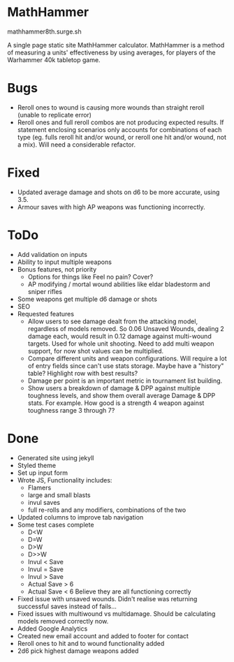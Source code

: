 # MathHammer

mathhammer8th.surge.sh

A single page static site MathHammer calculator. MathHammer is a method of measuring a units' effectiveness by using averages, for players of the Warhammer 40k tabletop game.

# Bugs
* Reroll ones to wound is causing more wounds than straight reroll (unable to replicate error)
* Reroll ones and full reroll combos are not producing expected results. If statement enclosing scenarios only accounts for combinations of each type (eg. fulls reroll hit and/or wound, or reroll one hit and/or wound, not a mix). Will need a considerable refactor.


# Fixed
* Updated average damage and shots on d6 to be more accurate, using 3.5.
* Armour saves with high AP weapons was functioning incorrectly. 

# ToDo
* Add validation on inputs
* Ability to input multiple weapons
* Bonus features, not priority
	* Options for things like Feel no pain? Cover?
	* AP modifying / mortal wound abilities like eldar bladestorm and sniper rifles
* Some weapons get multiple d6 damage or shots
* SEO
* Requested features
	* Allow users to see damage dealt from the attacking model, regardless of models removed. So 0.06 Unsaved Wounds, dealing 2 damage each, would result in 0.12 damage against multi-wound targets. Used for whole unit shooting. Need to add multi weapon support, for now shot values can be multiplied.
	* Compare different units and weapon configurations. Will require a lot of entry fields since can't use stats storage. Maybe have a "history" table? Highlight row with best results?
	* Damage per point is an important metric in tournament list building.
	* Show users a breakdown of damage & DPP against multiple toughness levels, and show them overall average Damage & DPP stats. For example. How good is a strength 4 weapon against toughness range 3 through 7?

# Done
* Generated site using jekyll
* Styled theme
* Set up input form
* Wrote JS, Functionality includes:
	* Flamers
	* large and small blasts
	* invul saves
	* full re-rolls and any modifiers, combinations of the two
* Updated columns to improve tab navigation
* Some test cases complete
	* D<W
	* D=W
	* D>W
	* D>>W
	* Invul < Save
	* Invul = Save
	* Invul > Save
	* Actual Save > 6
	* Actual Save < 6
	Believe they are all functioning correctly
* Fixed issue with unsaved wounds. Didn't realise was returning successful saves instead of fails...
* Fixed issues with multiwound vs multidamage. Should be calculating models removed correctly now.
* Added Google Analytics
* Created new email account and added to footer for contact
* Reroll ones to hit and to wound functionality added
* 2d6 pick highest damage weapons added
